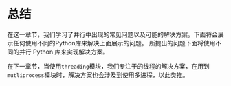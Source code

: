 # 总结

在这一章节，我们学习了并行中出现的常见问题以及可能的解决方案。下面将会展示任何使用不同的Python库来解决上面展示的问题。 所提出的问题下面将使用不同的并行 Python 库来实现解决方案。

在下一章节，当使用`threading`模块，我们专注于的线程的解决方案，在用到`mutliprocess`模块时，解决方案也会涉及到使用多进程，以此类推。
